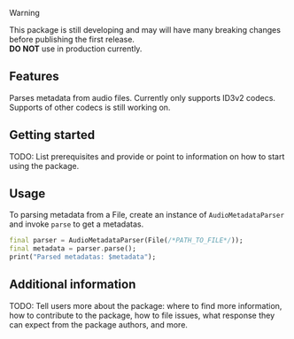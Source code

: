 <!--
This README describes the package. If you publish this package to pub.dev,
this README's contents appear on the landing page for your package.

For information about how to write a good package README, see the guide for
[writing package pages](https://dart.dev/guides/libraries/writing-package-pages).

For general information about developing packages, see the Dart guide for
[creating packages](https://dart.dev/guides/libraries/create-library-packages)
and the Flutter guide for
[developing packages and plugins](https://flutter.dev/developing-packages).
-->

> [!WARNING]  
> This package is still developing and may will have many breaking changes
> before publishing the first release.  
> **DO NOT** use in production currently.

## Features

Parses metadata from audio files. Currently only supports ID3v2 codecs.  
Supports of other codecs is still working on.

## Getting started

TODO: List prerequisites and provide or point to information on how to
start using the package.

## Usage

To parsing metadata from a File, create an instance of `AudioMetadataParser`
and invoke `parse` to get a metadatas.

```dart
final parser = AudioMetadataParser(File(/*PATH_TO_FILE*/));
final metadata = parser.parse();
print("Parsed metadatas: $metadata");
```

## Additional information

TODO: Tell users more about the package: where to find more information, how to
contribute to the package, how to file issues, what response they can expect
from the package authors, and more.
